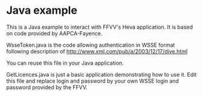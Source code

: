 # Java example

This is a Java example to interact with FFVV's Heva application.
It is based on code provided by AAPCA-Fayence.

WsseToken.java is the code allowing authentication in WSSE format following description of http://www.xml.com/pub/a/2003/12/17/dive.html

You can reuse this file in your Java application.

GetLicences.java is just a basic application demonstrating how to use it. Edit this file and replace login and password by your own WSSE login and password provided by the FFVV.